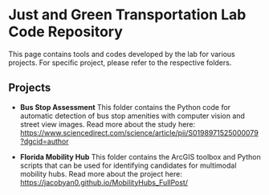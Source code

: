 # Just and Green Transportation Lab Code Repository

This page contains tools and codes developed by the lab for various projects. For specific project, please refer to the respective folders.

## Projects
- **Bus Stop Assessment**
This folder contains the Python code for automatic detection of bus stop amenities with computer vision and street view images. Read more about the study here: 
https://www.sciencedirect.com/science/article/pii/S0198971525000079?dgcid=author

- **Florida Mobility Hub**
This folder contains the ArcGIS toolbox and Python scripts that can be used for identifying candidates for multimodal mobility hubs. Read more about the project here: https://jacobyan0.github.io/MobilityHubs_FullPost/

  
